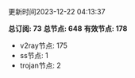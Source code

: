更新时间2023-12-22 04:13:37

**总订阅: 73**
**总节点: 648**
**有效节点: 178**
- v2ray节点: 175
- ss节点: 1
- trojan节点: 2
